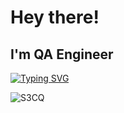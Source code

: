 # Hey there!
## I'm QA Engineer
[![Typing SVG](https://readme-typing-svg.demolab.com?font=Fira+Code&pause=1000&color=0000FF&width=650&lines=Если+ты+читаешь+это,+то+у+тебя+будет+отличный+день+😁)](https://git.io/typing-svg)

![S3CQ](https://github.com/user-attachments/assets/7bb21e08-45d6-443d-8b79-7b19bd7d00ca)
